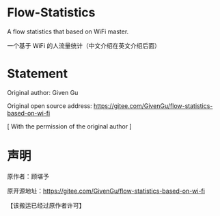 # Flow-Statistics
A flow statistics that based on WiFi master.

一个基于 WiFi 的人流量统计（中文介绍在英文介绍后面）

# Statement
Original author: Given Gu

Original open source address: https://gitee.com/GivenGu/flow-statistics-based-on-wi-fi

[ With the permission of the original author ]

# 声明
原作者：顾堪予

原开源地址：https://gitee.com/GivenGu/flow-statistics-based-on-wi-fi

【该搬运已经过原作者许可】
